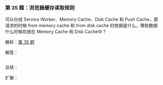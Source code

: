 ### 第 35 题：浏览器缓存读取规则

可以分成 Service Worker、Memory Cache、Disk Cache 和 Push Cache，那请求的时候 from memory cache 和 from disk cache 的依据是什么，哪些数据什么时候存放在 Memory Cache 和 Disk Cache中？

解析：[第 35 题](https://github.com/Advanced-Frontend/Daily-Interview-Question/issues/53)

解答：



```javascript

```

总结：



扩展：



